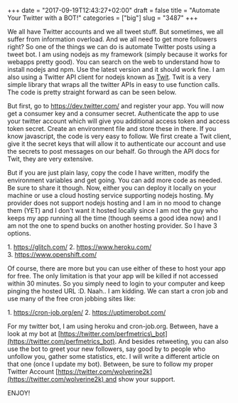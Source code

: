 +++
date = "2017-09-19T12:43:27+02:00"
draft = false
title = "Automate Your Twitter with a BOT!"
categories = ["big"]
slug = "3487"
+++

We all have Twitter accounts and we all tweet stuff. But sometimes, we all suffer from information overload. And we all need to get more followers right? So one of the things we can do is automate Twitter posts using a tweet bot. I am using nodejs as my framework (simply because it works for webapps pretty good). You can search on the web to understand how to install nodejs and npm. Use the latest version and it should work fine. I am also using a Twitter API client for nodejs known as [Twit](https://github.com/ttezel/twit). Twit is a very simple library that wraps all the twitter APIs in easy to use function calls. The code is pretty straight forward as can be seen below.

<script src="https://ideone.com/e.js/osfiAv" type="text/javascript"></script>

But first, go to https://dev.twitter.com/ and register your app. You will now get a consumer key and a consumer secret. Authenticate the app to use your twitter account which will give you additional access token and access token secret. Create an environment file and store these in there. If you know javascript, the code is very easy to follow. We first create a Twit client, give it the secret keys that will allow it to authenticate our account and use the secrets to post messages on our behalf. Go through the API docs for Twit, they are very extensive.

But if you are just plain lasy, copy the code I have written, modify the environment variables and get going. You can add more code as needed. Be sure to share it though. Now, either you can deploy it locally on your machine or use a cloud hosting service supporting nodejs hosting. My provider does not support nodejs hosting and I am in no mood to change them (YET) and I don't want it hosted locally since I am not the guy who keeps my app running all the time (though seems a good idea now) and I am not the one to spend bucks on another hosting provider. So I have 3 options.

1. https://glitch.com/
2. https://www.heroku.com/
3. https://www.openshift.com/

Of course, there are more but you can use either of these to host your app for free. The only limitation is that your app will be killed if not accessed within 30 minutes. So you simply need to login to your computer and keep pinging the hosted URL :D. Naah.. I am kidding. We can start a cron job and use many of the free cron jobbing sites like:

1. https://cron-job.org/en/
2. https://uptimerobot.com/

For my twitter bot, I am using heroku and cron-job.org. Between, have a look at my bot at [https://twitter.com/perfmetrics\_bot](https://twitter.com/perfmetrics_bot). And besides retweeting, you can also use the bot to greet your new followers, say good by to people who unfollow you, gather some statistics, etc. I will write a different article on that one (once I update my bot). Between, be sure to follow my proper Twitter Account [https://twitter.com/wolverine2k](https://twitter.com/wolverine2k) and show your support.

ENJOY!
